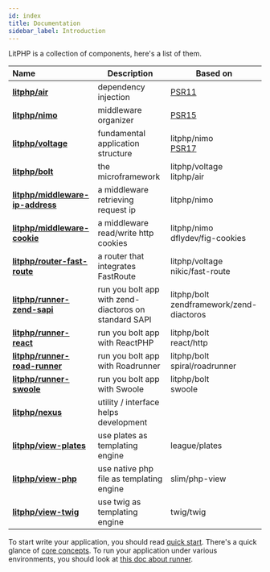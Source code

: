 ```yaml
---
id: index
title: Documentation
sidebar_label: Introduction
---
```


LitPHP is a collection of components, here's a list of them.

| Name | Description | Based on |
| :--- | ---- | ---- |
| [**litphp/air**](https://github.com/litphp/air) | dependency injection | [PSR11](https://www.php-fig.org/psr/psr-11/) |
| [**litphp/nimo**](https://github.com/litphp/nimo) | middleware organizer | [PSR15](https://www.php-fig.org/psr/psr-15/) |
| [**litphp/voltage**](https://github.com/litphp/voltage) | fundamental application structure | litphp/nimo<br />[PSR17](https://www.php-fig.org/psr/psr-17/) |
| [**litphp/bolt**](https://github.com/litphp/bolt) | the microframework | litphp/voltage<br />litphp/air |
| [**litphp/middleware-ip-address**](https://github.com/litphp/middleware-ip-address) | a middleware retrieving request ip | litphp/nimo<br /> |
| [**litphp/middleware-cookie**](https://github.com/litphp/middleware-cookie) | a middleware read/write http cookies | litphp/nimo<br />dflydev/fig-cookies |
| [**litphp/router-fast-route**](https://github.com/litphp/router-fast-route) | a router that integrates FastRoute | litphp/voltage<br />nikic/fast-route |
| [**litphp/runner-zend-sapi**](https://github.com/litphp/runner-zend-sapi) | run you bolt app with zend-diactoros on standard SAPI | litphp/bolt<br />zendframework/zend-diactoros |
| [**litphp/runner-react**](https://github.com/litphp/runner-react) | run you bolt app with ReactPHP | litphp/bolt<br />react/http |
| [**litphp/runner-road-runner**](https://github.com/litphp/runner-road-runner) | run you bolt app with Roadrunner | litphp/bolt<br />spiral/roadrunner |
| [**litphp/runner-swoole**](https://github.com/litphp/runner-swoole) | run you bolt app with Swoole | litphp/bolt<br />swoole |
| [**litphp/nexus**](https://github.com/litphp/nexus) | utility / interface helps development | |
| [**litphp/view-plates**](https://github.com/litphp/view-plates) | use plates as templating engine| league/plates |
| [**litphp/view-php**](https://github.com/litphp/view-php) | use native php file as templating engine| slim/php-view |
| [**litphp/view-twig**](https://github.com/litphp/view-twig) | use twig as templating engine| twig/twig |

To start write your application, you should read [quick start](quickstart). There's a quick glance of [core concepts](concepts). To run your application under various environments, you should look at [this doc about runner](runner).

